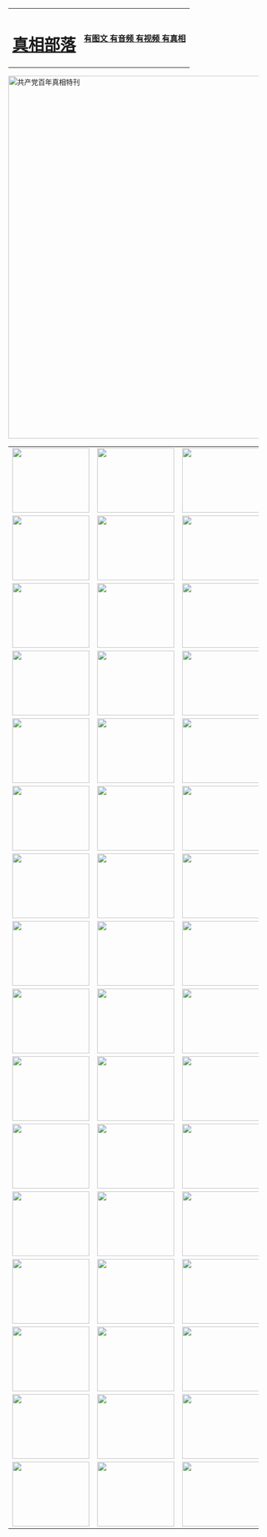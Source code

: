 <table>
<tr>

<td>
	<H1><a href="http://g41.denverchess.com/zx/">真相部落</a></H1>
</td>
<td>
	<H4><a href="http://g41.denverchess.com/zx/">有图文 有音频 有视频 有真相</a></H4>
</td>
</tr>
</table>

 <div ><a href="http://g41.denverchess.com/zx/bngcd/"><img src="http://g41.denverchess.com/zx/bngcd/gcdbnzx.jpg" width="730"  border="0" alt="共产党百年真相特刊"></a></div>

<table>
<tr>
	<td><a href="http://p57.whiskydice.com/xtr/107/"><img  src ="http://p57.whiskydice.com/pic/2017/02/107.jpg" width="155px" height="130px"></a></td>
	<td><a href="http://p57.whiskydice.com/xtr/829/"><img src ="http://p57.whiskydice.com/pic/2017/02/829.jpg" width="155px" height="130px"></a></td>
	<td><a href="http://p57.whiskydice.com/xtr/69/"><img  src ="http://p57.whiskydice.com/pic/2017/02/69.jpg" width="155px" height="130px"></a></td>
	<td><a href="http://p57.whiskydice.com/xtr/99/"><img  src ="http://p57.whiskydice.com/pic/2017/02/99.jpg" width="155px" height="130px"></a></td>
</tr>
<tr>
	<td><a href="http://p57.whiskydice.com/xtr/40/"><img  src ="http://p57.whiskydice.com/pic/2017/02/40.jpg" width="155px" height="130px"></a></td>
	<td><a href="http://p57.whiskydice.com/xtr/20/"><img  src ="http://p57.whiskydice.com/pic/2017/02/20.jpg" width="155px" height="130px"></a></td>
	<td><a href="http://p57.whiskydice.com/xtr/81/"><img  src ="http://p57.whiskydice.com/pic/2017/02/81.jpg" width="155px" height="130px"></a></td>
	<td><a href="http://p57.whiskydice.com/xtr/2/"><img  src ="http://p57.whiskydice.com/pic/2017/02/2.jpg" width="155px" height="130px"></a></td>
</tr>
<tr>
	<td><a href="http://p57.whiskydice.com/xtr/86/"><img  src ="http://p57.whiskydice.com/pic/2017/02/86.jpg" width="155px" height="130px"></a></td>
	<td><a href="http://p57.whiskydice.com/xtr/109/"><img  src ="http://p57.whiskydice.com/pic/2017/02/109.jpg" width="155px" height="130px"></a></td>
	<td><a href="http://p57.whiskydice.com/xtr/1378/"><img  src ="http://p57.whiskydice.com/pic/2017/02/1378.jpg" width="155px" height="130px"></a></td>
	<td><a href="http://p57.whiskydice.com/xtr/57/"><img  src ="http://p57.whiskydice.com/pic/2017/02/57.jpg" width="155px" height="130px"></a></td>
</tr>
<tr>
	<td><a href="http://p57.whiskydice.com/xtr/1219/"><img  src ="http://p57.whiskydice.com/pic/2017/02/1219.jpg" width="155px" height="130px"></a></td>
	<td><a href="http://p57.whiskydice.com/xtr/1220/"><img  src ="http://p57.whiskydice.com/pic/2017/02/1220.jpg" width="155px" height="130px"></a></td>
	<td><a href="http://p57.whiskydice.com/xtr/1221/"><img  src ="http://p57.whiskydice.com/pic/2017/02/1221.jpg" width="155px" height="130px"></a></td>
	<td><a href="http://p57.whiskydice.com/xtr/51/"><img  src ="http://p57.whiskydice.com/pic/2017/02/51.jpg" width="155px" height="130px"></a></td>
</tr>
<tr>
	<td><a href="http://p57.whiskydice.com/xtr/1055/"><img  src ="http://p57.whiskydice.com/pic/2017/02/1055.jpg" width="155px" height="130px"></a></td>
	<td><a href="http://p57.whiskydice.com/xtr/611/"><img  src ="http://p57.whiskydice.com/pic/2017/02/611.jpg" width="155px" height="130px"></a></td>
	<td><a href="http://p57.whiskydice.com/xtr/1121/"><img  src ="http://p57.whiskydice.com/pic/2017/02/1121.jpg" width="155px" height="130px"></a></td>
	<td><a href="http://p57.whiskydice.com/xtr/610/"><img  src ="http://p57.whiskydice.com/pic/2017/02/610.jpg" width="155px" height="130px"></a></td>
</tr>
<tr>
	<td><a href="http://p57.whiskydice.com/xtr/1128/"><img  src ="http://p57.whiskydice.com/pic/2017/02/1128.jpg" width="155px" height="130px"></a></td>
	<td><a href="http://p57.whiskydice.com/xtr/1395/"><img  src ="http://p57.whiskydice.com/pic/2017/02/1406.jpg" width="155px" height="130px"></a></td>
	<td><a href="http://p57.whiskydice.com/xtr/1407/"><img  src ="http://p57.whiskydice.com/pic/2017/02/1407.jpg" width="155px" height="130px"></a></td>
	<td><a href="http://p57.whiskydice.com/xtr/934/"><img  src ="http://p57.whiskydice.com/pic/2017/02/934.jpg" width="155px" height="130px"></a></td>
</tr>
<tr>
	<td><a href="http://p57.whiskydice.com/xtr/641/"><img  src ="http://p57.whiskydice.com/pic/2017/02/641.jpg" width="155px" height="130px"></a></td>
	<td><a href="http://p57.whiskydice.com/xtr/949/"><img  src ="http://p57.whiskydice.com/pic/2017/02/949.jpg" width="155px" height="130px"></a></td>
	<td><a href="http://p57.whiskydice.com/xtr/112/"><img  src ="http://p57.whiskydice.com/pic/2017/02/112.jpg" width="155px" height="130px"></a></td>
	<td><a href="http://p57.whiskydice.com/xtr/812/"><img  src ="http://p57.whiskydice.com/pic/2017/02/812.jpg" width="155px" height="130px"></a></td>
</tr>
<tr>
	<td><a href="http://p57.whiskydice.com/xtr/103/"><img  src ="http://p57.whiskydice.com/pic/2017/02/103.jpg" width="155px" height="130px"></a></td>
	<td><a href="http://p57.whiskydice.com/xtr/3/"><img  src ="http://p57.whiskydice.com/pic/2017/02/3.jpg" width="155px" height="130px"></a></td>
	<td><A href="http://p57.whiskydice.com/mp4/zx/2015/11/Lkmtt.mp4" target="_blank" title="莲开满天庭"><img  src="http://p57.whiskydice.com/pic/2015/11/Lkmtt3480_jssor.jpg"  width="155px" height="130px"></A></td>
	<td><A href="http://p57.whiskydice.com/mp4/zx/2015/11/2013513.mp4" target="_blank" title="飞旋的法轮"><img  src="http://p57.whiskydice.com/pic/2015/11/falun480_jssor.jpg"  width="155px" height="130px"></A></td>
</tr>
<tr>
	<td><A href="http://p57.whiskydice.com/mp4/zx/2015/11/NYParade.mp4" target="_blank" title="2004年4月10日法轮功纽约大游行"><img  src="http://p57.whiskydice.com/pic/2015/11/nyparade480_jssor.jpg"  width="155px" height="130px"></A></td>
	<td><A href="http://p57.whiskydice.com/mp4/news617/2015/05/WEB_s28093.mp4" target="_blank" title="2015年世界法轮大法日特别报导"><img  src="http://p57.whiskydice.com/pic/2015/11/p6752711a666997037_jssor.jpg"  width="155px" height="130px"></A></td>
	<td><A href="http://p57.whiskydice.com/mp4/news829/2015/11/30211_326650.mp4" target="_blank" title="沧州绑架案连审四天 民众抹泪称审好人"><img  src="http://p57.whiskydice.com/pic/2015/11/changzhou2480_jssor.jpg"  width="155px" height="130px"></A></td>
	<td><A href="http://p57.whiskydice.com/mp4/mhph/2015/10/changzhou.mp4" target="_blank" title="沧州真相--狮城血泪"><img  src="http://p57.whiskydice.com/pic/2015/11/changzhou480_jssor.jpg"  width="155px" height="130px"></A></td>
</tr>
<tr>
	<td><A href="http://p57.whiskydice.com/mp4/mhjd/mhjd_55.mp4" target="_blank" title="正义律师与无罪辩护"><img  src="http://p57.whiskydice.com/pic/2015/11/wzbh480_jssor.jpg"  width="155px" height="130px"></A></td>
	<td><A href="http://p57.whiskydice.com/mp4/zx/2015/11/layerkcs.mp4" target="_blank" title="中国的良心--高智晟律师"><img  src="http://p57.whiskydice.com/pic/2015/11/layerkcs2480_jssor.jpg"  width="155px" height="130px"></A></td>
	<td><A href="http://p57.whiskydice.com/mp4/mhph/2015/10/szxl.mp4" target="_blank" title="神州血泪--北京、大庆、广东、哈尔滨"><img  src="http://p57.whiskydice.com/pic/2015/11/szxl480_jssor.jpg"  width="155px" height="130px"></A></td>
	<td><A href="http://p57.whiskydice.com/mp4/zx/2015/11/TangShanFFXS.mp4" target="_blank" title="真相纪录片：凤凰新生"><img  src="http://p57.whiskydice.com/pic/2015/11/fhxs2480_jssor.jpg"  width="155px" height="130px"></A></td>
</tr>
<tr>
	<td><A href="http://p57.whiskydice.com/mp4/zx/2015/11/jidong.mp4" target="_blank" title="冀东监狱的罪恶"><img  src="http://p57.whiskydice.com/pic/2015/11/jidong480_jssor.jpg"  width="155px" height="130px"></A></td>
	<td><A href="http://p57.whiskydice.com/mp4/mhph/2015/10/tangshan.mp4" target="_blank" title="凤凰血泪"><img  src="http://p57.whiskydice.com/pic/2015/11/tangshan480_jssor.jpg"  width="155px" height="130px"></A>
					</div></td>
	<td>	<A href="http://p57.whiskydice.com/mp4/mhph/2015/10/zfxtzxl.mp4" target="_blank" title="政法系统罪行录--唐山篇"><img  src="http://p57.whiskydice.com/pic/2015/11/zfxtzxl480_jssor.jpg"  width="155px" height="130px"></A></td>
	<td><A href="http://p57.whiskydice.com/mp4/mhph/2015/10/QDBG.mp4" target="_blank" title="青岛悲歌"><img  src="http://p57.whiskydice.com/pic/2015/10/qdbg2480_jssor.jpg"  width="155px" height="130px"></A></td>
</tr>
<tr>
	<td><A href="http://p57.whiskydice.com/mp4/mhph/2015/10/huludao.mp4" target="_blank" title="葫芦岛永恒的见证"><img  src="http://p57.whiskydice.com/pic/2015/10/huludao480_jssor.jpg"  width="155px" height="130px"></A></td>
	<td><A href="http://p57.whiskydice.com/mp4/mhph/2015/10/qbzx.mp4" target="_blank" title="湖畔泉边听真相-济南泉城的传奇"><img  src="http://p57.whiskydice.com/pic/2015/10/hupan480_jssor.jpg"  width="155px" height="130px"></A></td>
	<td><A href="http://p57.whiskydice.com/mp4/mhph/2015/10/baoding_dvd_v2.mp4" target="_blank" title="燕赵悲歌"><img  src="http://p57.whiskydice.com/pic/2015/10/yzbg480_jssor.jpg"  width="155px" height="130px"></A></td>
	<td><A href="http://p57.whiskydice.com/mp4/zx/2015/11/meihuashi_complete_ED2.0.mp4" target="_blank" title="梅花诗完整版"><img  src="http://p57.whiskydice.com/pic/2015/11/mhs480_jssor.jpg"  width="155px" height="130px"></A></td>
</tr>
<tr>
	<td><A href="http://p57.whiskydice.com/mp4/zx/2015/11/fengbei512k.mp4" target="_blank" title="丰碑"><img  src="http://p57.whiskydice.com/pic/2015/11/fongbei480_jssor.jpg"  width="155px" height="130px"></A></td>
	<td><A href="http://p57.whiskydice.com/mp4/zx/2015/11/fytdxComplete.mp4" target="_blank" title="风雨天地行全集"><img  src="http://p57.whiskydice.com/pic/2015/11/fytdxWhite480_jssor.jpg"  width="155px" height="130px"></A></td>
	<td><A href="http://p57.whiskydice.com/mp4/zx/2015/11/JianZheng.mp4" target="_blank" title="见证"><img  src="http://p57.whiskydice.com/pic/2015/11/witness480_jssor.jpg"  width="155px" height="130px"></A></td>
	<td><A href="http://p57.whiskydice.com/mp4/mhph/2015/10/hcym.mp4" target="_blank" title="红朝阴谋"><img  src="http://p57.whiskydice.com/pic/2015/10/hcym480_jssor.jpg"  width="155px" height="130px"></A></td>
</tr>
<tr>
	<td><A href="http://p57.whiskydice.com/mp4/zx/2015/11/zfzxPalV3.mp4" target="_blank" title="是自焚还是骗局"><img  src="http://p57.whiskydice.com/pic/2015/11/zfzx4805_jssor.jpg"  width="155px" height="130px"></A></td>
	<td><A href="http://p57.whiskydice.com/mp4/zx/2015/11/lsdspMsyTd.mp4" target="_blank" title="历史的审判"><img  src="http://p57.whiskydice.com/pic/2015/11/lsdsp480_jssor.jpg"  width="155px" height="130px"></A></td>
	<td><A href="http://p57.whiskydice.com/mp4/news886/2015/11/concat886.mp4" target="_blank" title="一周全球控告江泽民"><img  src="http://p57.whiskydice.com/pic/2015/11/news886480_jssor.jpg"  width="155px" height="130px"></A></td>
	<td><A href="http://p57.whiskydice.com/mp4/news1378/2014/08/CQSD_s0_e4_v2_i0-CQSD_4-video.mp4" target="_blank" title="欧洲的抉择"><img  src="http://p57.whiskydice.com/pic/2015/11/p5143421a564166643-ss_jssor.jpg"  width="155px" height="130px"></A></td>
</tr>
<tr>
	<td><A href="http://p57.whiskydice.com/mp4/zx/2015/11/hk20150720parade.mp4" target="_blank" title="港法轮功反迫害大游行 大陆游客震撼"><img  src="http://p57.whiskydice.com/pic/2015/11/281098-ss_jssor.jpg"  width="155px" height="130px"></A></td>
	<td><A href="http://p57.whiskydice.com/mp4/zx/2015/11/20150720hkParade512k.mp4" target="_blank" title="香港法轮功720游行声援诉江潮"><img  src="http://p57.whiskydice.com/pic/2015/11/2015720parade480_jssor.jpg"  width="155px" height="130px"></A></td>
	<td><A href="http://p57.whiskydice.com/mp4/zx/2015/11/hktdc512.mp4" target="_blank" title="香港退党潮"><img  src="http://p57.whiskydice.com/pic/2015/11/hktdc480_jssor.jpg"  width="155px" height="130px"></A></td>
	<td><A href="http://p57.whiskydice.com/mp4/news413/2015/11/concat413.mp4" target="_blank" title="本月退党精选"><img  src="http://p57.whiskydice.com/pic/2015/11/tuidang480_jssor.jpg"  width="155px" height="130px"></A></td>
</tr>
<tr>
	<td><A href="http://p57.whiskydice.com/mp4/news823/2015/11/TSZG_British_1_QA_A_TSZG-61-1_XinHaoNianZuoZh_P617180.mp4" target="_blank" title="辛灏年：纪念《九评共产党》发表十周年演讲"><img  src="http://p57.whiskydice.com/pic/2015/11/xhn9p10480_jssor.jpg"  width="155px" height="130px"></A></td>
	<td><A href="http://p57.whiskydice.com/mp4/news57/2015/11/JPGCD8.mp4" target="_blank" title="【九评之八】评中国共产党的邪教本质"><img  src="http://p57.whiskydice.com/pic/2015/11/9pkcd8p480_jssor.jpg"  width="155px" height="130px"></A></td>
	<td><A href="http://p57.whiskydice.com/mp4/other/kao.Chih.Sheng_story.mp4"  target="_blank" title="超越恐惧:高智晟的故事"				style="font-size:20px;"><img src="http://p57.whiskydice.com/pic/2016/12/GZS201408070902.jpg"  width="155px" height="130px">
						</A></td>
	<td><A href="http://p57.whiskydice.com/mp4/zx/2016/11/oh10yearsInv.mp4"  target="_blank" title="纪录片《活摘 十年调查》完整版" style="font-size:20px;"><img src="http://p57.whiskydice.com/pic/2016/11/10yearsOHinv.jpg"  width="155px" height="130px">
						</A></td>
</tr>
</table>


